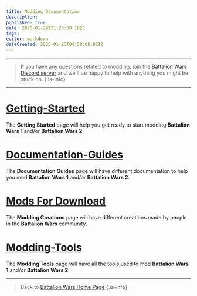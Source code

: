 ```yaml
---
title: Modding Documentation
description: 
published: true
date: 2025-01-29T21:23:00.182Z
tags: 
editor: markdown
dateCreated: 2025-01-23T04:58:09.971Z
---
```


---

> If you have any questions related to modding, join the [Battalion Wars Discord server](https://discord.gg/aPvrTsDARJ)  and we'll be happy to help with anything you might be stuck on.
{.is-info}

---

# [Getting-Started](/en/home/Modding-Documentation/Getting-Started)

The **Getting Started** page will help you get ready to start modding **Battalion Wars 1** and/or **Battalion Wars 2**.

# [Documentation-Guides](/en/home/Modding-Documentation/Documentation-Guides)

The **Documentation Guides** page will have different documentation to help you mod **Battalion Wars 1** and/or **Battalion Wars 2**.

# [Mods For Download](/en/home/Modding-Documentation/Mods-for-Download)

The **Modding Creations** page will have different creations made by people in the **Battalion Wars** community.

# [Modding-Tools](/en/home/Modding-Documentation/Modding-Tools)

The **Modding Tools** page will have all the tools used to mod **Battalion Wars 1** and/or **Battalion Wars 2**.















---
> Back to [Battalion Wars Home Page](/en/home)
{.is-info}
